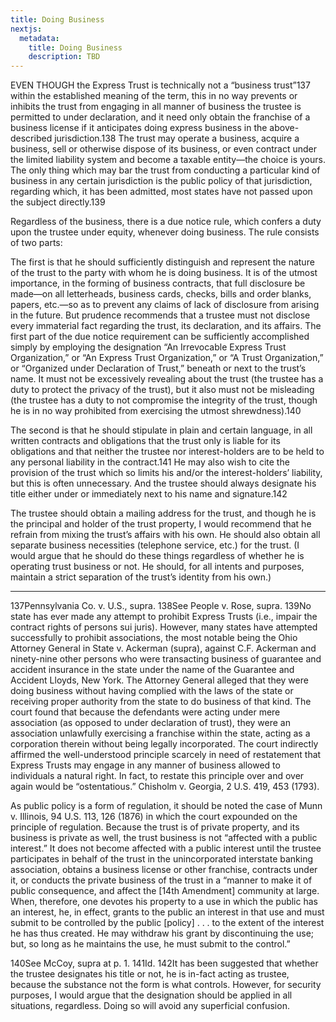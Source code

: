 ```yaml
---
title: Doing Business
nextjs:
  metadata:
    title: Doing Business
    description: TBD
---
```


EVEN THOUGH the Express Trust is technically not a “business trust”137 within the established meaning of the term, this in no way prevents or inhibits the trust from engaging in all manner of business the trustee is permitted to under declaration, and it need only obtain the franchise of a business license if it anticipates doing express business in the above-described jurisdiction.138 The trust may operate a business, acquire a business, sell or otherwise dispose of its business, or even contract under the limited liability system and become a taxable entity—the choice is yours. The only thing which may bar the trust from conducting a particular kind of business in any certain jurisdiction is the public policy of that jurisdiction, regarding which, it has been admitted, most states have not passed upon the subject directly.139 

Regardless of the business, there is a due notice rule, which confers a duty upon the trustee under equity, whenever doing business. The rule consists of two parts:  

The first is that he should sufficiently distinguish and represent the nature of the trust to the party with whom he is doing business. It is of the utmost importance, in the forming of business contracts, that full disclosure be made—on all letterheads, business cards, checks, bills and order blanks, papers, etc.—so as to prevent any claims of lack of disclosure from arising in the future. But prudence recommends that a trustee must not disclose every immaterial fact regarding the trust, its declaration, and its affairs. The first part of the due notice requirement can be sufficiently accomplished simply by employing the designation “An Irrevocable Express Trust Organization,” or “An Express Trust Organization,” or “A Trust Organization,” or “Organized under Declaration of Trust,” beneath or next to the trust’s name. It must not be excessively revealing about the trust (the trustee has a duty to protect the privacy of the trust), but it also must not be misleading (the trustee has a duty to not compromise the integrity of the trust, though he is in no way prohibited from exercising the utmost shrewdness).140 

The second is that he should stipulate in plain and certain language, in all written contracts and obligations that the trust only is liable for its obligations and that neither the trustee nor interest-holders are to be held to any personal liability in the contract.141 He may also wish to cite the provision of the trust which so limits his and/or the interest-holders’ liability, but this is often unnecessary. And the trustee should always designate his title either under or immediately next to his name and signature.142 

The trustee should obtain a mailing address for the trust, and though he is the principal and holder of the trust property, I would recommend that he refrain from mixing the trust’s affairs with his own. He should also obtain all separate business necessities (telephone service, etc.) for the trust. (I would argue that he should do these things regardless of whether he is operating trust business or not. He should, for all intents and purposes, maintain a strict separation of the trust’s identity from his own.)

---

137Pennsylvania Co. v. U.S., supra.
138See People v. Rose, supra. 
139No state has ever made any attempt to prohibit Express Trusts (i.e., impair the contract rights of persons sui juris). However, many states have attempted successfully to prohibit associations, the most notable being the Ohio Attorney General in State v. Ackerman (supra), against C.F. Ackerman and ninety-nine other persons who were transacting business of guarantee and accident insurance in the state under the name of the Guarantee and Accident Lloyds, New York. The Attorney General alleged that they were doing business without having complied with the laws of the state or receiving proper authority from the state to do business of that kind. The court found that because the defendants were acting under mere association (as opposed to under declaration of trust), they were an association unlawfully exercising a franchise within the state, acting as a corporation therein without being legally incorporated. The court indirectly affirmed the well-understood principle scarcely in need of restatement that Express Trusts may engage in any manner of business allowed to individuals a natural right. In fact, to restate this principle over and over again would be “ostentatious.” Chisholm v. Georgia, 2 U.S. 419, 453 (1793). 

As public policy is a form of regulation, it should be noted the case of Munn v. Illinois, 94 U.S. 113, 126 (1876) in which the court expounded on the principle of regulation. Because the trust is of private property, and its business is private as well, the trust business is not “affected with a public interest.” It does not become affected with a public interest until the trustee participates in behalf of the trust in the unincorporated interstate banking association, obtains a business license or other franchise, contracts under it, or conducts the private business of the trust in a “manner to make it of public consequence, and affect the [14th Amendment] community at large. When, therefore, one devotes his property to a use in which the public has an interest, he, in effect, grants to the public an interest in that use and must submit to be controlled by the public [policy] . . . to the extent of the interest he has thus created. He may withdraw his grant by discontinuing the use; but, so long as he maintains the use, he must submit to the control.” 

140See McCoy, supra at p. 1.
141Id. 
142It has been suggested that whether the trustee designates his title or not, he is in-fact acting as trustee, because the substance not the form is what controls. However, for security purposes, I would argue that the designation should be applied in all situations, regardless. Doing so will avoid any superficial confusion. 